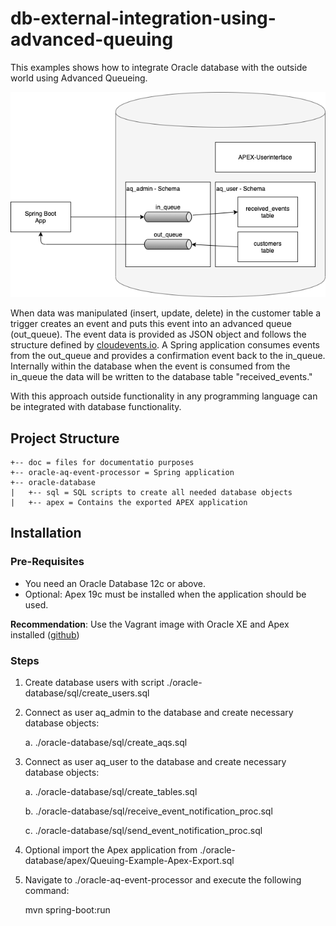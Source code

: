 # db-external-integration-using-advanced-queuing

This examples shows how to integrate Oracle database with the outside world using Advanced Queueing.

![](./doc/technical-context.png)

When data was manipulated (insert, update, delete) in the customer table a trigger creates an event and puts this event into an advanced queue (out_queue). The event data is provided as JSON object and follows the structure defined by [cloudevents.io](https://cloudevents.io/). A Spring application consumes events from the out_queue and provides a confirmation event back to the in_queue. Internally within the database when the event is consumed from the in_queue the data will be written to the database table "received_events."

With this approach outside functionality in any programming language can be integrated with database functionality.

## Project Structure

```
+-- doc = files for documentatio purposes
+-- oracle-aq-event-processor = Spring application
+-- oracle-database
|   +-- sql = SQL scripts to create all needed database objects
|   +-- apex = Contains the exported APEX application
```

## Installation

### Pre-Requisites

- You need an Oracle Database 12c or above.
- Optional: Apex 19c must be installed when the application should be used.

**Recommendation**: Use the Vagrant image with Oracle XE and Apex installed ([github](https://github.com/oracle/vagrant-boxes/tree/master/OracleAPEX))

### Steps

1. Create database users with script ./oracle-database/sql/create_users.sql

2. Connect as user aq_admin to the database and create necessary database objects:

    a. ./oracle-database/sql/create_aqs.sql

3. Connect as user aq_user to the database and create necessary database objects:

    a. ./oracle-database/sql/create_tables.sql

    b. ./oracle-database/sql/receive_event_notification_proc.sql

    c. ./oracle-database/sql/send_event_notification_proc.sql

4. Optional import the Apex application from ./oracle-database/apex/Queuing-Example-Apex-Export.sql

5. Navigate to ./oracle-aq-event-processor and execute the following command:

      mvn spring-boot:run
